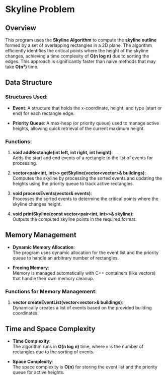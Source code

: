 # Skyline Problem 

## Overview

This program uses the **Skyline Algorithm** to compute the **skyline outline** formed by a set of overlapping rectangles in a 2D plane. The algorithm efficiently identifies the critical points where the height of the skyline changes, achieving a time complexity of **O(n log n)** due to sorting the edges. This approach is significantly faster than naive methods that may take **O(n²)** time.

## Data Structure

### Structures Used:
- **Event**: A structure that holds the x-coordinate, height, and type (start or end) for each rectangle edge.

- **Priority Queue**: A max-heap (or priority queue) used to manage active heights, allowing quick retrieval of the current maximum height.

### Functions:

1. **void addRectangle(int left, int right, int height)**:  
   Adds the start and end events of a rectangle to the list of events for processing.

2. **vector<pair<int, int>> getSkyline(vector<vector<int>>& buildings)**:  
   Computes the skyline by processing the sorted events and updating the heights using the priority queue to track active rectangles.

3. **void processEvents(vector<Event>& events)**:  
   Processes the sorted events to determine the critical points where the skyline changes height.

4. **void printSkyline(const vector<pair<int, int>>& skyline)**:  
   Outputs the computed skyline points in the required format.

## Memory Management

- **Dynamic Memory Allocation**:  
  The program uses dynamic allocation for the event list and the priority queue to handle an arbitrary number of rectangles.

- **Freeing Memory**:  
Memory is managed automatically with C++ containers (like vectors) that handle their own memory cleanup.

### Functions for Memory Management:
1. **vector<Event> createEventList(vector<vector<int>>& buildings)**:  
   Dynamically creates a list of events based on the provided building coordinates.

## Time and Space Complexity

- **Time Complexity**:  
  The algorithm runs in **O(n log n)** time, where `n` is the number of rectangles due to the sorting of events.
  
- **Space Complexity**:  
  The space complexity is **O(n)** for storing the event list and the priority queue for active heights.
